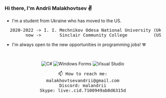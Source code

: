 ### Hi there, I'm Andrii Malakhovtsev ✌

- I'm a student from Ukraine who has moved to the US.
<pre>
  2020-2022 -> I. I. Mechnikov Odesa National University (Ukraine) - "Information systems and technology".
        now ->       Sinclair Community College          (USA)     - "Software Development".
</pre>
- I'm always open to the new opportunities in programming jobs! ⚒

<br>
<p align="center">
  <img src="https://img.shields.io/badge/-C%23-239120?logo=c-sharp&logoColor=white" alt="C#">
  <img src="https://img.shields.io/badge/-Windows%20Forms-000?logo=windows&logoColor=white" alt="Windows Forms">
  <img src="https://img.shields.io/badge/-Visual%20Studio-5C2D91?logo=visual-studio&logoColor=white" alt="Visual Studio">
</p>

<p align="center">
  <samp>
    📫 How to reach me:
    <br> malakhovtsevandrii@gmail.com
    <br> Discord: malandrii
    <br> Skype: live:.cid.7100949ab8d6315d
  </samp>
</p>
